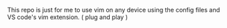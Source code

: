 This repo is just for me to use vim on any device using the config files and VS code's vim extension. ( plug and play )
